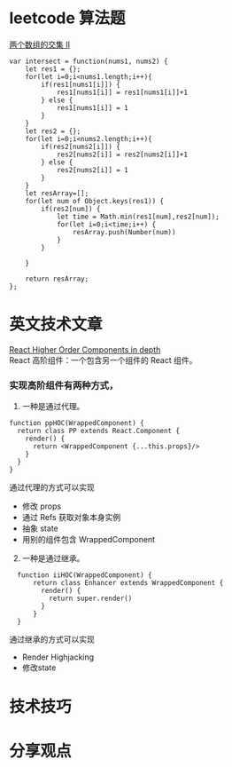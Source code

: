 # leetcode 算法题

[两个数组的交集 II](https://leetcode-cn.com/problems/intersection-of-two-arrays-ii/description/)

```
var intersect = function(nums1, nums2) {
    let res1 = {};
    for(let i=0;i<nums1.length;i++){
        if(res1[nums1[i]]) {
            res1[nums1[i]] = res1[nums1[i]]+1
        } else {
            res1[nums1[i]] = 1
        }
    }
    let res2 = {};
    for(let i=0;i<nums2.length;i++){
        if(res2[nums2[i]]) {
            res2[nums2[i]] = res2[nums2[i]]+1
        } else {
            res2[nums2[i]] = 1
        }
    }
    let resArray=[];
    for(let num of Object.keys(res1)) {
        if(res2[num]) {
            let time = Math.min(res1[num],res2[num]);
            for(let i=0;i<time;i++) {
                resArray.push(Number(num))
            }
        }

    }

    return resArray;
};
```

# 英文技术文章

[React Higher Order Components in depth](https://medium.com/@franleplant/react-higher-order-components-in-depth-cf9032ee6c3e)  
React 高阶组件：一个包含另一个组件的 React 组件。
### 实现高阶组件有两种方式，
1.  一种是通过代理。

```
function ppHOC(WrappedComponent) {
  return class PP extends React.Component {
    render() {
      return <WrappedComponent {...this.props}/>
    }
  }
}
```
通过代理的方式可以实现

 - 修改 props
 - 通过 Refs 获取对象本身实例
 - 抽象 state
 - 用别的组件包含 WrappedComponent

2.  一种是通过继承。
```
  function iiHOC(WrappedComponent) {
      return class Enhancer extends WrappedComponent {
        render() {
          return super.render()
        }
      }
  }
```
通过继承的方式可以实现
 - Render Highjacking
 - 修改state


# 技术技巧

# 分享观点
